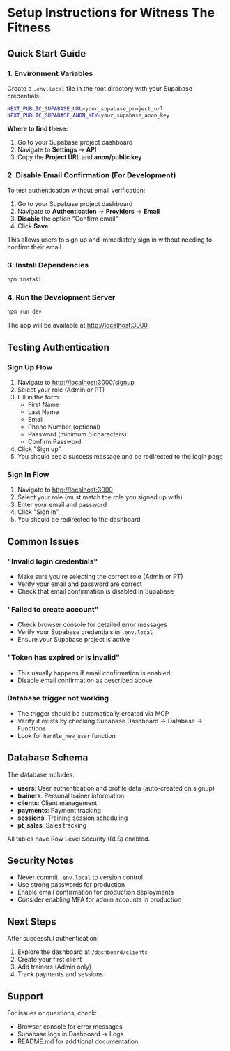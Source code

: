 # Setup Instructions for Witness The Fitness

## Quick Start Guide

### 1. Environment Variables

Create a `.env.local` file in the root directory with your Supabase credentials:

```bash
NEXT_PUBLIC_SUPABASE_URL=your_supabase_project_url
NEXT_PUBLIC_SUPABASE_ANON_KEY=your_supabase_anon_key
```

**Where to find these:**
1. Go to your Supabase project dashboard
2. Navigate to **Settings** → **API**
3. Copy the **Project URL** and **anon/public key**

### 2. Disable Email Confirmation (For Development)

To test authentication without email verification:

1. Go to your Supabase project dashboard
2. Navigate to **Authentication** → **Providers** → **Email**
3. **Disable** the option "Confirm email"
4. Click **Save**

This allows users to sign up and immediately sign in without needing to confirm their email.

### 3. Install Dependencies

```bash
npm install
```

### 4. Run the Development Server

```bash
npm run dev
```

The app will be available at [http://localhost:3000](http://localhost:3000)

## Testing Authentication

### Sign Up Flow

1. Navigate to [http://localhost:3000/signup](http://localhost:3000/signup)
2. Select your role (Admin or PT)
3. Fill in the form:
   - First Name
   - Last Name
   - Email
   - Phone Number (optional)
   - Password (minimum 6 characters)
   - Confirm Password
4. Click "Sign up"
5. You should see a success message and be redirected to the login page

### Sign In Flow

1. Navigate to [http://localhost:3000](http://localhost:3000)
2. Select your role (must match the role you signed up with)
3. Enter your email and password
4. Click "Sign in"
5. You should be redirected to the dashboard

## Common Issues

### "Invalid login credentials"
- Make sure you're selecting the correct role (Admin or PT)
- Verify your email and password are correct
- Check that email confirmation is disabled in Supabase

### "Failed to create account"
- Check browser console for detailed error messages
- Verify your Supabase credentials in `.env.local`
- Ensure your Supabase project is active

### "Token has expired or is invalid"
- This usually happens if email confirmation is enabled
- Disable email confirmation as described above

### Database trigger not working
- The trigger should be automatically created via MCP
- Verify it exists by checking Supabase Dashboard → Database → Functions
- Look for `handle_new_user` function

## Database Schema

The database includes:
- **users**: User authentication and profile data (auto-created on signup)
- **trainers**: Personal trainer information
- **clients**: Client management
- **payments**: Payment tracking
- **sessions**: Training session scheduling
- **pt_sales**: Sales tracking

All tables have Row Level Security (RLS) enabled.

## Security Notes

- Never commit `.env.local` to version control
- Use strong passwords for production
- Enable email confirmation for production deployments
- Consider enabling MFA for admin accounts in production

## Next Steps

After successful authentication:
1. Explore the dashboard at `/dashboard/clients`
2. Create your first client
3. Add trainers (Admin only)
4. Track payments and sessions

## Support

For issues or questions, check:
- Browser console for error messages
- Supabase logs in Dashboard → Logs
- README.md for additional documentation
